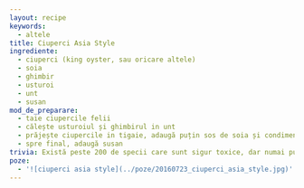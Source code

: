 ```yaml
---
layout: recipe
keywords:
  - altele
title: Ciuperci Asia Style
ingrediente:
  - ciuperci (king oyster, sau oricare altele)
  - soia
  - ghimbir
  - usturoi
  - unt
  - susan
mod_de_preparare:
  - taie ciupercile felii
  - călește usturoiul și ghimbirul in unt
  - prăjește ciupercile in tigaie, adaugă puțin sos de soia și condimente
  - spre final, adaugă susan
trivia: Există peste 200 de specii care sunt sigur toxice, dar numai puține provoacă intoxicații mortale. - wiki
poze:
  - '![ciuperci asia style](../poze/20160723_ciuperci_asia_style.jpg)'
---
```

